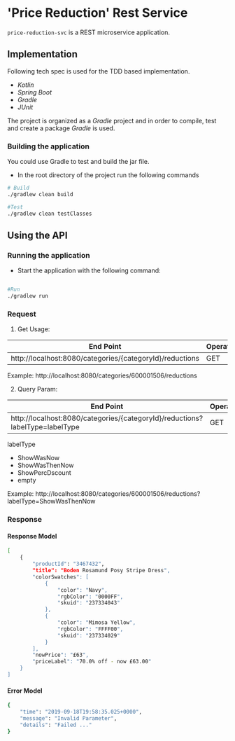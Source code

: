 # 'Price Reduction' Rest Service

`price-reduction-svc` is a REST microservice application.

## Implementation

Following tech spec is used for the TDD based implementation.

- *Kotlin*
- *Spring Boot*
- *Gradle*
- *JUnit*

The project is organized as a *Gradle* project and in order to compile, test and create a package *Gradle* is used.

### Building the application

You could use Gradle to test and build the jar file.

* In the root directory of the project run the following commands

```bash
# Build
./gradlew clean build

#Test
./gradlew clean testClasses


```

## Using the API

### Running the application

* Start the application with the following command:

```bash

#Run
./gradlew run

```


### Request

1) Get Usage:

|End Point                                                                   | Operation |Port  |
|----------------------------------------------------------------------------|-----------|------|
|http://localhost:8080/categories/{categoryId}/reductions                    |GET        | 8080 |



Example:
http://localhost:8080/categories/600001506/reductions


2) Query Param:

|End Point                                                                                      | Operation |Port  |
|-----------------------------------------------------------------------------------------------|-----------|------|
|http://localhost:8080/categories/{categoryId}/reductions?labelType=labelType                   |GET        | 8080 |


labelType
- ShowWasNow
- ShowWasThenNow
- ShowPercDscount
- empty

Example:
http://localhost:8080/categories/600001506/reductions?labelType=ShowWasThenNow


### Response

#### Response Model

```bash
[
    {
        "productId": "3467432",
        "title": "Boden Rosamund Posy Stripe Dress",
        "colorSwatches": [
            {
                "color": "Navy",
                "rgbColor": "0000FF",
                "skuid": "237334043"
            },
            {
                "color": "Mimosa Yellow",
                "rgbColor": "FFFF00",
                "skuid": "237334029"
            }
        ],
        "nowPrice": "£63",
        "priceLabel": "70.0% off - now £63.00"
    }
]
```

#### Error Model

```bash
{
    "time": "2019-09-18T19:58:35.025+0000",
    "message": "Invalid Parameter",
    "details": "Failed ..."
}
```

